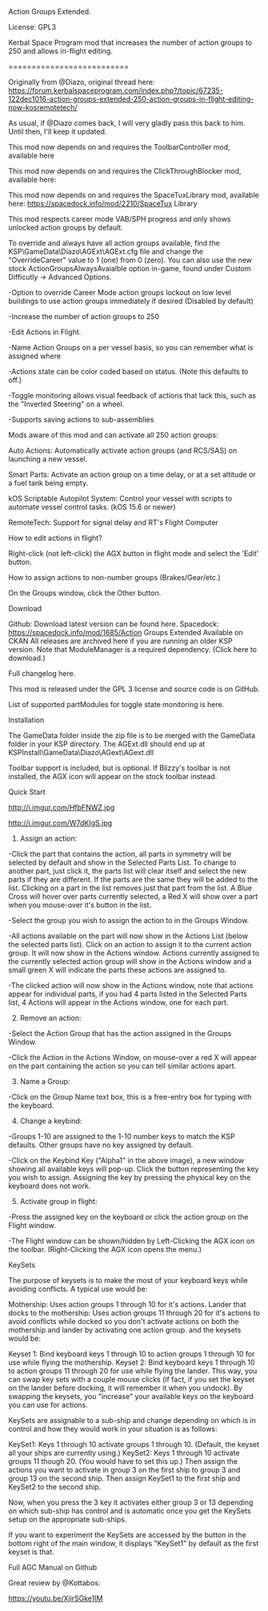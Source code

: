 Action Groups Extended.

License: GPL3

Kerbal Space Program mod that increases the number of action groups to 250 and allows in-flight editing.

==========================

Originally from @Diazo, original thread here: https://forum.kerbalspaceprogram.com/index.php?/topic/67235-122dec1016-action-groups-extended-250-action-groups-in-flight-editing-now-kosremotetech/

As usual, if @Diazo comes back, I will very gladly pass this back to him.  Until then, I'll keep it updated.

This mod now depends on and requires the ToolbarController mod, available here


This mod now depends on and requires the ClickThroughBlocker mod, available here: 


This mod now depends on and requires the SpaceTuxLibrary mod, available here: https://spacedock.info/mod/2210/SpaceTux Library

This mod respects career mode VAB/SPH progress and only shows unlocked action groups by default.

To override and always have all action groups available, find the KSP\GameData\Diazo\AGExt\AGExt.cfg file and change the "OverrideCareer" value to 1 (one) from 0 (zero). You can also use the new stock ActionGroupsAlwaysAvaialble option in-game, found under Custom Difficutly -> Advanced Options.

-Option to override Career Mode action groups lockout on low level buildings to use action groups immediately if desired (Disabled by default)

-Increase the number of action groups to 250

-Edit Actions in Flight.

-Name Action Groups on a per vessel basis, so you can remember what is assigned where

-Actions state can be color coded based on status. (Note this defaults to off.)

-Toggle monitoring allows visual feedback of actions that lack this, such as the "Inverted Steering" on a wheel.

-Supports saving actions to sub-assemblies

Mods aware of this mod and can activate all 250 action groups:

Auto Actions: Automatically activate action groups (and RCS/SAS) on launching a new vessel.

Smart Parts: Activate an action group on a time delay, or at a set altitude or a fuel tank being empty.

kOS Scriptable Autopilot System: Control your vessel with scripts to automate vessel control tasks. (kOS 15.6 or newer)

RemoteTech: Support for signal delay and RT's Flight Computer

 

How to edit actions in flight?

Right-click (not left-click) the AGX button in flight mode and select the 'Edit' button.

How to assign actions to non-number groups (Brakes/Gear/etc.)

On the Groups window, click the Other button.

Download

Github: Download latest version can be found here.
Spacedock: https://spacedock.info/mod/1685/Action Groups Extended
Available on CKAN
All releases are archived here if you are running an older KSP version.
Note that ModuleManager is a required dependency. (Click here to download.)

Full changelog here.

This mod is released under the GPL 3 license and source code is on GitHub.

List of supported partModules for toggle state monitoring is here.

 

Installation

The GameData folder inside the zip file is to be merged with the GameData folder in your KSP directory. The AGExt.dll should end up at KSPInstall\GameData\Diazo\AGext\AGext.dll

Toolbar support is included, but is optional. If Blizzy's toolbar is not installed, the AGX icon will appear on the stock toolbar instead.

Quick Start

http://i.imgur.com/HfbFNWZ.jpg

http://i.imgur.com/W7dKIgS.jpg

1) Assign an action:

-Click the part that contains the action, all parts in symmetry will be selected by default and show in the Selected Parts List. To change to another part, just click it, the parts list will clear itself and select the new parts if they are different. If the parts are the same they will be added to the list. Clicking on a part in the list removes just that part from the list. A Blue Cross will hover over parts currently selected, a Red X will show over a part when you mouse-over it's button in the list.

-Select the group you wish to assign the action to in the Groups Window.

-All actions available on the part will now show in the Actions List (below the selected parts list). Click on an action to assign it to the current action group. It will now show in the Actions window. Actions currently assigned to the currently selected action group will show in the Actions window and a small green X will indicate the parts these actions are assigned to.

-The clicked action will now show in the Actions window, note that actions appear for individual parts, if you had 4 parts listed in the Selected Parts list, 4 Actions will appear in the Actions window, one for each part.

2) Remove an action:

-Select the Action Group that has the action assigned in the Groups Window.

-Click the Action in the Actions Window, on mouse-over a red X will appear on the part containing the action so you can tell similar actions apart.

3) Name a Group:

-Click on the Group Name text box, this is a free-entry box for typing with the keyboard.

4) Change a keybind:

-Groups 1-10 are assigned to the 1-10 number keys to match the KSP defaults. Other groups have no key assigned by default.

-Click on the Keybind Key ("Alpha1" in the above image), a new window showing all available keys will pop-up. Click the button representing the key you wish to assign. Assigning the key by pressing the physical key on the keyboard does not work.

5) Activate group in flight:

-Press the assigned key on the keyboard or click the action group on the Flight window.

-The Flight window can be shown/hidden by Left-Clicking the AGX icon on the toolbar. (Right-Clicking the AGX icon opens the menu.)

KeySets

The purpose of keysets is to make the most of your keyboard keys while avoiding conflicts. A typical use would be:

Mothership: Uses action groups 1 through 10 for it's actions.
Lander that docks to the mothership: Uses action groups 11 through 20 for it's actions to avoid conflicts while docked so you don't activate actions on both the mothership and lander by activating one action group.
and the keysets would be:

Keyset 1: Bind keyboard keys 1 through 10 to action groups 1 through 10 for use while flying the mothership.
Keyset 2: Bind keyboard keys 1 through 10 to action groups 11 through 20 for use while flying the lander.
This way, you can swap key sets with a couple mouse clicks (if fact, if you set the keyset on the lander before docking, it will remember it when you undock). By swapping the keysets, you "increase" your available keys on the keyboard you can use for actions.

KeySets are assignable to a sub-ship and change depending on which is in control and how they would work in your situation is as follows:

KeySet1: Keys 1 through 10 activate groups 1 through 10. (Default, the keyset all your ships are currently using.)
KeySet2: Keys 1 through 10 activate groups 11 though 20. (You would have to set this up.)
Then assign the actions you want to activate in group 3 on the first ship to group 3 and group 13 on the second ship. Then assign KeySet1 to the first ship and KeySet2 to the second ship.

Now, when you press the 3 key it activates either group 3 or 13 depending on which sub-ship has control and is automatic once you get the KeySets setup on the appropriate sub-ships.

If you want to experiment the KeySets are accessed by the button in the bottom right of the main window, it displays "KeySet1" by default as the first keyset is that.

Full AGC Manual on Github

Great review by @Kottabos:

https://youtu.be/XjirSGke1IM
